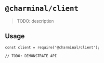 # `@charminal/client`

> TODO: description

## Usage

```
const client = require('@charminal/client');

// TODO: DEMONSTRATE API
```
